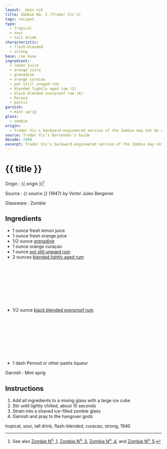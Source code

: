 ```yaml
---
layout: _main.njk
title: Zombie No. 2 (Trader Vic’s)
tags: recipes
type:
  - tropical
  - sour
  - tall drink
characteristic:
  - flash-blended
  - strong
base: rum base
ingredient:
  - lemon juice
  - orange juice
  - grenadine
  - orange curacao
  - pot still unaged rum
  - blended lightly aged rum (2)
  - black blended overproof rum (6)
  - Pernod
  - pastis
garnish:
  - mint sprig
glass:
  - zombie
origin:
  - Trader Vic's backward-engineered version of the Zombie may not be quite as delicious as the original, but it goes down easy (despite being just as boozy).
source: Trader Vic's Bartender's Guide
decade: 1940
excerpt: Trader Vic's backward-engineered version of the Zombie may not be quite as delicious as the original, but it goes down easy (despite being just as boozy).
---
```


<!-- markdownlint-disable MD025 -->
# {{ title }}
<!-- markdownlint-enable MD025 -->

Origin
  : {{ origin }}[^1]

Source
  : <cite><span data-pagefind-filter="Source">{{ source }}</span></cite> (1947) by  Victor Jules Bergeron

Glassware
  : <span data-pagefind-filter="Glassware">Zombie</span>

[^1]: See also [Zombie N<sup>o.</sup> 1](/recipes/zombie-1-donns-1934/), [Zombie N<sup>o.</sup> 3](/recipes/zombie-3-donns-1950.md), [Zombie N<sup>o.</sup> 4](/recipes/zombie-4-donns-1956.md), and [Zombie N<sup>o.</sup> 5](/recipes/zombie-5-jeff-berry-hamiltons/).

## Ingredients

* 1 ounce fresh lemon juice
* 1 ounce fresh orange juice
* 1/2 ounce [grenadine](/mixes/grenadine)
* 1 ounce orange curaçao
* 1 ounce [pot still unaged rum](/rums/00-rum-pot-still-unaged/)
* 2 ounces [blended lightly aged rum](/rums/04-rum-blended-lightly-aged/)<icon-l space="1em" class="bigger" label="(2)"><span class="with-icon"><svg class="icon"><use href="/assets/images/icons/circle-2.svg#circle-2"></use></svg></span></icon-l>
* 1/2 ounce [black blended overproof rum](/rums/12-rum-black-blended-overproof/)<icon-l space="1em" class="bigger" label="(6)"><span class="with-icon"><svg class="icon"><use href="/assets/images/icons/circle-6.svg#circle-6"></use></svg></span></icon-l>
* 1 dash Pernod or other pastis liqueur

Garnish
  : <span data-pagefind-filter="Garnish">Mint sprig</span>

## Instructions

1. Add all ingredients to a mixing glass with a large ice cube
2. Stir until lightly chilled, about 15 seconds
3. Strain into a shaved ice-filled zombie glass
4. Garnish and pray to the hangover gods

<div
  class="sr-only"
  data-cat[0]="Drink"
  data-type[0]="Tropical"
  data-type[1]="Sour"
  data-type[2]="Tall drink"
  data-char[0]="Flash-blended"
  data-char[1]="Strong"
  data-base[0]="Rum/Cane spirits"
  data-ingredient[0]="Lemon juice"
  data-ingredient[1]="Orange juice"
  data-ingredient[2]="Grenadine"
  data-ingredient[3]="Curaçao"
  data-ingredient[4]="Curaçao, orange"
  data-ingredient[5]="Pot still unaged rum"
  data-ingredient[6]="Blended lightly aged rum [2]"
  data-ingredient[7]="Black blended overproof rum [6]"
  data-ingredient[8]="Pernod"
  data-ingredient[9]="Pastis"
  data-origin[0]="Trader Vic"
  data-origin[1]="Victor Bergeron"
  data-decade[0]="1940"
  data-pagefind-filter="
    Category[data-cat[0]],
    Type[data-type[0]],
    Type[data-type[1]],
    Type[data-type[2]],
    Characteristic[data-char[0]],
    Characteristic[data-char[1]],
    Base[data-base[0]],
    Ingredient[data-ingredient[0]],
    Ingredient[data-ingredient[1]],
    Ingredient[data-ingredient[2]],
    Ingredient[data-ingredient[3]],
    Ingredient[data-ingredient[4]],
    Ingredient[data-ingredient[5]],
    Ingredient[data-ingredient[6]],
    Ingredient[data-ingredient[7]],
    Ingredient[data-ingredient[8]],
    Ingredient[data-ingredient[9]],
    Origin[data-origin[0]],
    Origin[data-origin[1]],
    Decade[data-decade[0]]
  "
>
</div>

<div class="keywords" aria-hidden>tropical, sour, tall drink, flash-blended, curacao, strong, 1940</div>
